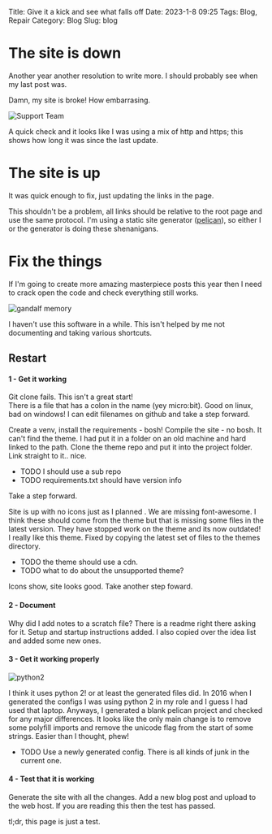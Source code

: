 Title: Give it a kick and see what falls off
Date: 2023-1-8 09:25
Tags: Blog, Repair
Category: Blog
Slug: blog

# The site is down

Another year another resolution to write more. I should probably see when my last post was.  

Damn, my site is broke! How embarrasing.

![Support Team]({static}/images/fixthings/support_team.jpg)

A quick check and it looks like I was using a mix of http and https; this shows how long it was since the last update.

# The site is up

It was quick enough to fix, just updating the links in the page. 

This shouldn't be a problem, all links should be relative to the root page and use the same protocol. I'm using a static site generator ([pelican](https://getpelican.com/)), so either I or the generator is doing these shenanigans.

# Fix the things

If I'm going to create more amazing masterpiece posts this year then I need to crack open the code and check everything still works.

![gandalf memory]({static}/images/fixthings/gandalf_no_memory.jpg)  

I haven't use this software in a while. This isn't helped by me not documenting and taking various shortcuts. 

## Restart  

#### 1 - Get it working  

Git clone fails. This isn't a great start!  
There is a file that has a colon in the name (yey micro:bit). Good on linux, bad on windows! I can edit filenames on github and take a step forward.

Create a venv, install the requirements - bosh!
Compile the site - no bosh. It can't find the theme. I had put it in a folder on an old machine and hard linked to the path. Clone the theme repo and put it into the project folder. Link straight to it.. nice.

 - TODO I should use a sub repo
 - TODO requirements.txt should have version info

Take a step forward.

Site is up with no icons just as I planned <sad face>. We are missing font-awesome. I think these should come from the theme but that is missing some files in the latest version. They have stopped work on the theme and its now outdated! I really like this theme. Fixed by copying the latest set of files to the themes directory.    

 - TODO the theme should use a cdn.  
 - TODO what to do about the unsupported theme?  

Icons show, site looks good. Take another step foward.

#### 2 - Document  

Why did I add notes to a scratch file? There is a readme right there asking for it. Setup and startup instructions added. I also copied over the idea list and added some new ones.

#### 3 -  Get it working properly  

![python2]({static}/images/fixthings/python2.jpg)  

I think it uses python 2! or at least the generated files did. In 2016 when I generated the configs I was using python 2 in my role and I guess I had used that laptop. Anyways, I generated a blank pelican project and checked for any major differences. It looks like the only main change is to remove some polyfill imports and remove the unicode flag from the start of some strings. Easier than I thought, phew!

- TODO Use a newly generated config. There is all kinds of junk in the current one.

#### 4 - Test that it is working  
Generate the site with all the changes. Add a new blog post and upload to the web host.
If you are reading this then the test has passed.

tl;dr, this page is just a test.